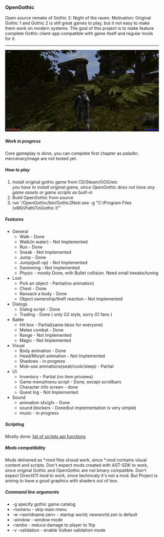 ### OpenGothic
Open source remake of Gothic 2: Night of the raven.
Motivation: Original Gothic 1 and Gothic 2 is still great games to play, but it not easy to make them work on modern systems.
The goal of this project is to make feature complete Gothic client-app compatible with game itself and regular mods for it.

----
![Screenshoot](doc/scr0.png)
##### Work in progress
Core gameplay is done, you can complete first chapter as paladin; mercenary/mage are not tested yet.

##### How to play
1. Install original gothic game from CD/Steam/GOG/etc  
*you have to install original game, since OpenGothic does not have any game assets or game scripts as built-in*
2. Build OpenGothic from source
3. run '/OpenGothic/bin/Gothic2Notr.exe -g "C:\Program Files (x86)\Path\To\Gothic II"'

##### Features
* General
    * Walk - Done
    * Walk(in water) - Not Implemented
    * Run - Done
    * Sneak - Not Implemented
    * Jump - Done
    * Jump(pull-up) - Not Implemented
    * Swimming - Not Implemented
    * Physic - mostly Done, with Bullet collision. Need small tweaks/tuning
* Loot
    * Pick an object - Partial(no animation)
    * Chest - Done
    * Ransack a body - Done
    * Object ownership/theft reaction - Not Implemented 
* Dialogs
    * Dialog script - Done
    * Trading - Done ( only G2 style, sorry G1 fans )
* Battle
    * Hit box - Partial(same bbox for everyone) 
    * Melee combat - Done
    * Range - Not Implemented
    * Magic - Not Implemented
* Visual
    * Body animation - Done
    * Head/Morph animation - Not Implemented
    * Shadows - in progress
    * Mob-use animations(seat/cook/sleep) - Partial
* UI
    * Inventory - Partial (no item priviews)
    * Game menu/menu script - Done, except scrollbars
    * Character info screen - done
    * Quest log - Not Implemented 
* Sound
    * animation sfx/gfx - Done
    * sound blockers - Done(but implementation is very simple)
    * music - in progress

##### Scripting
Mostly done: [list of scripts api functions](doc/script_api.md)

##### Mods compatibility
Mods delivered as *.mod files shoud work, since *.mod contains visual content and scripts.
Don't expect mods created with AST-SDK to work, since original Gothic and OpenGothic are not binary compatible.
Don't expect DirectX11 mod to work, since technicaly it's not a mod. But Project is aiming to have a good graphics with shaders out of box.


##### Command line arguments
* -g specify gothic game catalog
* -nomenu - skip main menu
* -w <worldname.zen> - startup world; newworld.zen is default
* -window - window mode
* -rambo - reduce damage to player to 1hp
* -v -validation - enable Vulkan validation mode

